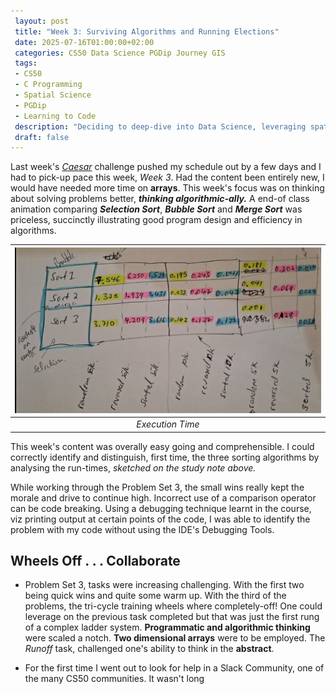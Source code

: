 ```yaml
---
 layout: post
 title: "Week 3: Surviving Algorithms and Running Elections"
 date: 2025-07-16T01:00:00+02:00
 categories: CS50 Data Science PGDip Journey GIS
 tags: 
 - CS50
 - C Programming
 - Spatial Science
 - PGDip
 - Learning to Code
 description: "Deciding to deep-dive into Data Science, leveraging spatial data expertise and writing about the break." 
 draft: false
--- 
```

Last week's [*Caesar*](https://en.wikipedia.org/wiki/Caesar_cipher) challenge pushed my schedule out by a few days and I had to pick-up pace this week, *Week 3*. Had the content been entirely new, I would have needed more time on **arrays**. This week's focus was on thinking about solving problems better, ***thinking algorithmic-ally.*** A end-of class animation comparing ***Selection Sort***, ***Bubble Sort*** and  ***Merge Sort*** was priceless, succinctly illustrating good program design and efficiency in algorithms.

| <img src="/images/run-times.PNG" alt="Run Times"/> |
|:--:|
| *Execution Time* |

This week's content was overally easy going and comprehensible. I could correctly identify and distinguish, first time, the three sorting algorithms  by analysing the run-times, *sketched on the study note above.*

While working through the Problem Set 3, the small wins really kept the morale and drive to continue high. Incorrect use of a comparison operator can be code breaking. Using a debugging technique learnt in the course, viz printing output at certain points of the code, I was able to identify the problem with my code without using the IDE's Debugging Tools.

## Wheels Off . . . Collaborate

- Problem Set 3, tasks were increasing challenging. With the first two being quick wins and quite some warm up. With the third of the problems, the tri-cycle training wheels where completely-off! One could leverage on the previous task completed but that was just the first rung of a complex ladder system.  **Programmatic and algorithmic thinking** were scaled a notch. **Two dimensional arrays** were to be employed. The *Runoff* task, challenged one's ability to think in the **abstract**.

- For the first time I went out to look for help in a Slack Community, one of the many CS50 communities. It wasn't long 
<!--stackedit_data:
eyJoaXN0b3J5IjpbMjkxMzE3MDQ4XX0=
-->